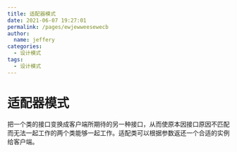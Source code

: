 ```yaml
---
title: 适配器模式
date: 2021-06-07 19:27:01
permalink: /pages/ewjewweesewecb
author: 
  name: jeffery
categories: 
  - 设计模式
tags: 
  - 设计模式
---
```


# 适配器模式

把一个类的接口变换成客户端所期待的另一种接口，从而使原本因接口原因不匹配而无法一起工作的两个类能够一起工作。适配类可以根据参数返还一个合适的实例给客户端。

